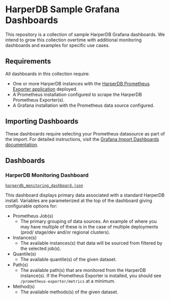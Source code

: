 # HarperDB Sample Grafana Dashboards
This repository is a collection of sample HarperDB Grafana dashboards. We intend to grow this collection overtime with additional monitoring dashboards and examples for specific use cases.

## Requirements
All dashboards in this collection require:
- One or more HarperDB instances with the [HarperDB Prometheus Exporter application](https://github.com/HarperDB-Add-Ons/prometheus_exporter) deployed.
- A Prometheus installation configured to scrape the HarperDB Prometheus Exporter(s).
- A Grafana installation with the Prometheus data source configured.

## Importing Dashboards
These dashboards require selecting your Prometheus datasource as part of the import. For detailed instructions, visit the [Grafana Import Dashboards documentation](https://grafana.com/docs/grafana/latest/dashboards/build-dashboards/import-dashboards/).

## Dashboards
### HarperDB Monitoring Dashboard
[`harperdb_monitoring_dashboard.json`](./harperdb_monitoring_dashboard.json)

This dashboard displays primary data associated with a standard HarperDB install. Variables are parameterized at the top of the dashboard giving configurable options for:
- Prometheus Job(s)
  - The primary grouping of data sources. An example of where you may have multiple of these is in the case of multiple deployments (prod/ stage/dev and/or regional clusters).
- Instance(s)
  - The available instances(s) that data will be sourced from filtered by the selected job(s).
- Quantile(s)
  - The available quantile(s) of the given dataset.
- Path(s)
  - The available path(s) that are monitored from the HarperDB instance(s). If the Prometheus Exporter is installed, you should see `/prometheus-exporter/metrics` at a minimum.
- Method(s)
  - The available methods(s) of the given dataset.